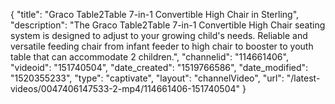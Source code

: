 {
    "title": "Graco Table2Table 7-in-1 Convertible High Chair in Sterling",
    "description": "The Graco Table2Table 7-in-1 Convertible High Chair seating system is designed to adjust to your growing child's needs. Reliable and versatile feeding chair from infant feeder to high chair to booster to youth table that can accommodate 2 children.",
    "channelid": "114661406",
    "videoid": "151740504",
    "date_created": "1519766586",
    "date_modified": "1520355233",
    "type": "captivate",
    "layout": "channelVideo",
    "url": "\/latest-videos\/0047406147533-2-mp4\/114661406-151740504"
}